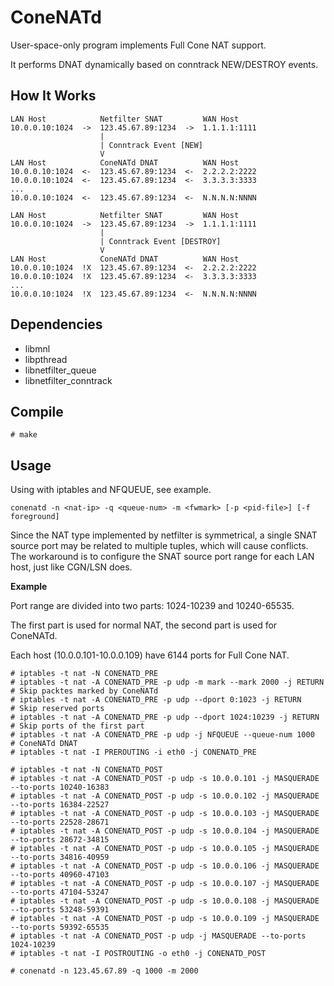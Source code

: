 # ConeNATd
User-space-only program implements Full Cone NAT support.

It performs DNAT dynamically based on conntrack NEW/DESTROY events.

## How It Works
```
LAN Host            Netfilter SNAT         WAN Host
10.0.0.10:1024  ->  123.45.67.89:1234  ->  1.1.1.1:1111
                    |
                    | Conntrack Event [NEW]
                    V
LAN Host            ConeNATd DNAT          WAN Host
10.0.0.10:1024  <-  123.45.67.89:1234  <-  2.2.2.2:2222
10.0.0.10:1024  <-  123.45.67.89:1234  <-  3.3.3.3:3333
...
10.0.0.10:1024  <-  123.45.67.89:1234  <-  N.N.N.N:NNNN
```
```
LAN Host            Netfilter SNAT         WAN Host
10.0.0.10:1024  ->  123.45.67.89:1234  ->  1.1.1.1:1111
                    |
                    | Conntrack Event [DESTROY]
                    V
LAN Host            ConeNATd DNAT          WAN Host
10.0.0.10:1024  !X  123.45.67.89:1234  <-  2.2.2.2:2222
10.0.0.10:1024  !X  123.45.67.89:1234  <-  3.3.3.3:3333
...
10.0.0.10:1024  !X  123.45.67.89:1234  <-  N.N.N.N:NNNN
```

## Dependencies
- libmnl
- libpthread
- libnetfilter_queue
- libnetfilter_conntrack

## Compile
```
# make
```

## Usage
Using with iptables and NFQUEUE, see example.

```
conenatd -n <nat-ip> -q <queue-num> -m <fwmark> [-p <pid-file>] [-f foreground]
```

Since the NAT type implemented by netfilter is symmetrical, a single SNAT source port may be related to multiple tuples, which will cause conflicts. The workaround is to configure the SNAT source port range for each LAN host, just like CGN/LSN does.

**Example**

Port range are divided into two parts: 1024-10239 and 10240-65535.

The first part is used for normal NAT, the second part is used for ConeNATd.

Each host (10.0.0.101-10.0.0.109) have 6144 ports for Full Cone NAT.

```
# iptables -t nat -N CONENATD_PRE
# iptables -t nat -A CONENATD_PRE -p udp -m mark --mark 2000 -j RETURN # Skip packtes marked by ConeNATd
# iptables -t nat -A CONENATD_PRE -p udp --dport 0:1023 -j RETURN      # Skip reserved ports
# iptables -t nat -A CONENATD_PRE -p udp --dport 1024:10239 -j RETURN  # Skip ports of the first part
# iptables -t nat -A CONENATD_PRE -p udp -j NFQUEUE --queue-num 1000   # ConeNATd DNAT
# iptables -t nat -I PREROUTING -i eth0 -j CONENATD_PRE

# iptables -t nat -N CONENATD_POST
# iptables -t nat -A CONENATD_POST -p udp -s 10.0.0.101 -j MASQUERADE --to-ports 10240-16383
# iptables -t nat -A CONENATD_POST -p udp -s 10.0.0.102 -j MASQUERADE --to-ports 16384-22527
# iptables -t nat -A CONENATD_POST -p udp -s 10.0.0.103 -j MASQUERADE --to-ports 22528-28671
# iptables -t nat -A CONENATD_POST -p udp -s 10.0.0.104 -j MASQUERADE --to-ports 28672-34815
# iptables -t nat -A CONENATD_POST -p udp -s 10.0.0.105 -j MASQUERADE --to-ports 34816-40959
# iptables -t nat -A CONENATD_POST -p udp -s 10.0.0.106 -j MASQUERADE --to-ports 40960-47103
# iptables -t nat -A CONENATD_POST -p udp -s 10.0.0.107 -j MASQUERADE --to-ports 47104-53247
# iptables -t nat -A CONENATD_POST -p udp -s 10.0.0.108 -j MASQUERADE --to-ports 53248-59391
# iptables -t nat -A CONENATD_POST -p udp -s 10.0.0.109 -j MASQUERADE --to-ports 59392-65535
# iptables -t nat -A CONENATD_POST -p udp -j MASQUERADE --to-ports 1024-10239
# iptables -t nat -I POSTROUTING -o eth0 -j CONENATD_POST

# conenatd -n 123.45.67.89 -q 1000 -m 2000
```
